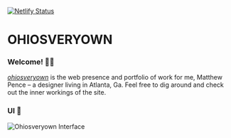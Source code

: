 [![Netlify Status](https://api.netlify.com/api/v1/badges/df9b4aeb-4e66-4b84-ba69-08c0f7110664/deploy-status)](https://app.netlify.com/sites/ohiosveryown/deploys)

# OHIOSVERYOWN  
### Welcome! 👋🏼
*<a target="_blank" href="http://ohiosveryown.co">ohiosveryown</a>* is the web presence and portfolio of work for me, Matthew Pence – a designer living in Atlanta, Ga.
Feel free to dig around and check out the inner workings of the site.

### UI 📐
![Ohiosveryown Interface](https://res.cloudinary.com/da32ufmnf/image/upload/v1634000392/ovo-3.6/readme_pqrsl8.jpg)
